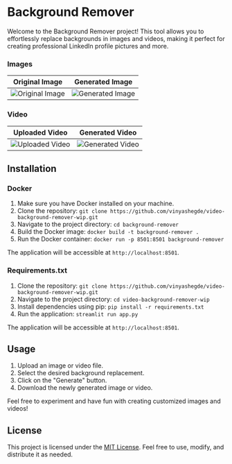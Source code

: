# Background Remover

Welcome to the Background Remover project! This tool allows you to effortlessly replace backgrounds in images and videos, making it perfect for creating professional LinkedIn profile pictures and more.


### Images

Original Image | Generated Image
:-------------:|:---------------:
![Original Image](./static/my_image.jpeg) | ![Generated Image](./output/result.png)

### Video

| Uploaded Video | Generated Video |
| -------------- | --------------- |
![Uploaded Video](./static/gif/video4.gif) | ![Generated Video](./static/gif/my_video.gif)



## Installation

### Docker

1. Make sure you have Docker installed on your machine.
2. Clone the repository: `git clone https://github.com/vinyashegde/video-background-remover-wip.git`
3. Navigate to the project directory: `cd background-remover`
4. Build the Docker image: `docker build -t background-remover .`
5. Run the Docker container: `docker run -p 8501:8501 background-remover`

The application will be accessible at `http://localhost:8501`.

### Requirements.txt

1. Clone the repository: `git clone https://github.com/vinyashegde/video-background-remover-wip.git`
2. Navigate to the project directory: `cd video-background-remover-wip`
3. Install dependencies using pip: `pip install -r requirements.txt`
4. Run the application: `streamlit run app.py`

The application will be accessible at `http://localhost:8501`.

## Usage

1. Upload an image or video file.
2. Select the desired background replacement.
3. Click on the "Generate" button.
4. Download the newly generated image or video.

Feel free to experiment and have fun with creating customized images and videos!


## License

This project is licensed under the [MIT License](LICENSE). Feel free to use, modify, and distribute it as needed.
